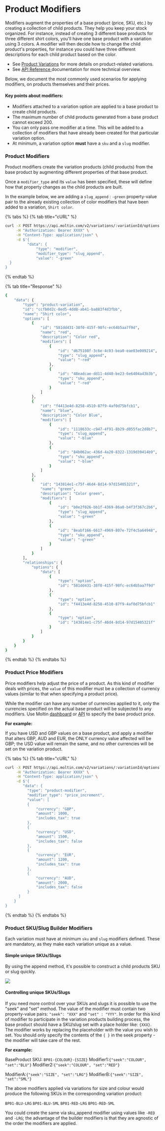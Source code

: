 # Product Modifiers

Modifiers augment the properties of a base product \(price, SKU, etc.\) by creating a collection of child products. They help you keep your stock organized. For instance, instead of creating 3 different base products for three different shirt colors, you'll have one base product with a variation using 3 colors. A modifier will then decide how to change the child product's properties, for instance you could have three different descriptions for each child product based on the color. 

* See [Product Variations](using-product-variations.md) for more details on product-related variations.
* See [API Reference ](https://docs.moltin.com/~/drafts/-LJYudcRbr7F0jcg1KME/primary/catalog/product-variations/modifiers)documentation for more technical overview.

Below, we document the most commonly used scenarios for applying modifiers, on products themselves and their prices.

#### Key points about modifiers:

* Modifiers attached to a variation option are applied to a base product to create child products.
* The maximum number of child products generated from a base product cannot exceed 200.
* You can only pass one modifier at a time. This will be added to a collection of modifiers that have already been created for that particular variation option.
* At minimum,  a variation option **must** have a  `sku` and a `slug` modifier.

### Product Modifiers

Product modifiers create the variation products \(child products\) from the base product by augmenting different properties of that base product. 

Once a `modifier_type` and its `value` has been specified, these will define how that property changes as the child products are built.

In the example below, we are adding a `slug_append` : `-green` property-value pair to the already existing collection of color modifiers that have been added to a variation, `Shirt color`.

{% tabs %}
{% tab title="cURL" %}
```bash
curl -X POST https://api.moltin.com/v2/variations/:variationId/options \
     -H "Authorization: Bearer XXXX" \
     -H "Content-Type: application/json" \
     -d $'{
          "data": {
              "type": "modifier",
              "modifier_type": "slug_append",
              "value": "-green"
  }
} 
```
{% endtab %}

{% tab title="Response" %}
```bash
{
    "data": {
        "type": "product-variation",
        "id": "ccfb0d2c-8ed5-4dd8-ab41-ba883f4d3fbb",
        "name": "Shirt color",
        "options": [
            {
                "id": "581dd431-38f0-415f-98fc-ec64b5aa7f9d",
                "name": "red",
                "description": "Color red",
                "modifiers": [
                    {
                        "id": "d675108f-3c6e-4c03-bea0-eae03e009214",
                        "type": "slug_append",
                        "value": "-red"
                    },
                    {
                        "id": "48eadcae-dd11-4d40-be23-6e6404a43b3b",
                        "type": "sku_append",
                        "value": "-red"
                    }
                ]
            },
            {
                "id": "f4413e4d-8258-4510-87f9-4af0d75bfcb1",
                "name": "blue",
                "description": "Color Blue",
                "modifiers": [
                    {
                        "id": "1118633c-c947-4f91-8b29-d055fac2d8b7",
                        "type": "slug_append",
                        "value": "-blue"
                    },
                    {
                        "id": "84b062ac-436d-4a20-8322-1319d39414b9",
                        "type": "sku_append",
                        "value": "-blue"
                    }
                ]
            },
            {
                "id": "143814e1-c75f-46d4-8d14-97d15405321f",
                "name": "green",
                "description": "Color green",
                "modifiers": [
                    {
                        "id": "b0e2f026-bb1f-4369-86a0-b4f3f367c2b6",
                        "type": "slug_append",
                        "value": "-green"
                    },
                    {
                        "id": "8eabf166-6617-4969-807e-72f4c5a64948",
                        "type": "sku_append",
                        "value": "-green"
                    }
                ]
            }
        ],
        "relationships": {
            "options": {
                "data": [
                    {
                        "type": "option",
                        "id": "581dd431-38f0-415f-98fc-ec64b5aa7f9d"
                    },
                    {
                        "type": "option",
                        "id": "f4413e4d-8258-4510-87f9-4af0d75bfcb1"
                    },
                    {
                        "type": "option",
                        "id": "143814e1-c75f-46d4-8d14-97d15405321f"
                    }
                ]
            }
        }
    }
}
```
{% endtab %}
{% endtabs %}

### Product Price Modifiers

Price modifiers help adjust the price of a product. As this kind of modifier deals with prices, the `value` of this modifier must be a collection of currency values \(similar to that when specifying a product price\). 

While the modifier can have any number of currencies applied to it, only the currencies specified on the actual base product will be subjected to any modifiers. Use Moltin [dashboard](https://dashboard.moltin.com) or [API](https://docs.moltin.com/~/drafts/-LJYudcRbr7F0jcg1KME/primary/catalog/products) to specify the base product price.

**For example:**

If you have USD and GBP values on a base product, and apply a modifier that alters GBP, AUD and EUR, the ONLY currency value affected will be GBP; the USD value will remain the same, and no other currencies will be set on the variation product.

{% tabs %}
{% tab title="cURL" %}
```bash
curl -X POST https://api.moltin.com/v2/variations/:variationId/options \
     -H "Authorization: Bearer XXXX" \
     -H "Content-Type: application/json" \
     -d $'{
        "data": {
          "type": "product-modifier",
          "modifier_type": "price_increment",
          "value": [
          {
              "currency": "GBP",
              "amount": 1000,
              "includes_tax": true
          },
          {
              "currency": "USD",
              "amount": 1500,
              "includes_tax": false
          },
          {
              "currency": "EUR",
              "amount": 1200,
              "includes_tax": true
          },
          {
              "currency": "AUD",
              "amount": 2000,
              "includes_tax": false
          }
      ]
    }
}
```
{% endtab %}
{% endtabs %}

### Product SKU/Slug Builder Modifiers

Each variation must have at minimum `sku` and `slug` modifiers defined. These are mandatory, as they make each variation unique as a value.

#### Simple unique SKUs/Slugs

By using the append method, it's possible to construct a child products SKU or slug quickly.

![](../../.gitbook/assets/variations-explanation-2x.png)

#### Controlling unique SKUs/Slugs

If you need more control over your SKUs and slugs it is possible to use the "seek" and "set" method. The value of the modifier must contain two property-value pairs: `"seek": "XXX"` and `"set" : "YYY"`. In order for this kind of modifier to participate in the variation products building process, the base product should have a SKU/slug set with a place holder like: `{XXX}`. The modifier works by replacing the placeholder with the value you wish to set. You should only specify the contents of the `{ }` in the seek property - the modifier will take care of the rest.

**For example:**

BaseProduct SKU: `BP01-{COLOUR}-{SIZE}` Modifier1:`{"seek":"COLOUR", "set":"BLU"}` Modifier2:`{"seek":"COLOUR", "set":"RED"}`

ModifierA:`{"seek":"SIZE", "set":"LRG"}` ModifierB:`{"seek":"SIZE", "set":"SML"}`

The above modifiers applied via variations for size and colour would produce the following SKUs in the corresponding variation product:

`BP01-BLU-LRG` `BP01-BLU-SML` `BP01-RED-LRG` `BP01-RED-SML`

You could create the same via sku\_append modifier using values like `-RED` and `-LRG`; the advantage of the builder modifiers is that they are agnostic of the order the modifiers are applied.

